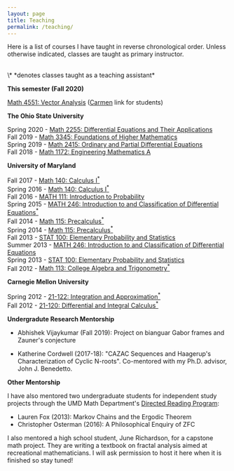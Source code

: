 ```yaml
---
layout: page
title: Teaching
permalink: /teaching/
---
```

Here is a list of courses I have taught in reverse chronological order.
Unless otherwise indicated, classes are taught as primary instructor.

<br/>
\* *denotes classes taught as a teaching assistant*

**This semester (Fall 2020)**

[Math 4551: Vector Analysis](https://math.osu.edu/courses/4551)
([Carmen](https://osu.instructure.com/courses/85391) link for students)

**The Ohio State University**

Spring 2020 - [Math 2255: Differential Equations and Their Applications](https://math.osu.edu/courses/2255) <br/>
Fall 2019 - [Math 3345: Foundations of Higher Mathematics](https://math.osu.edu/courses/3345) <br/>
Spring 2019 - [Math 2415: Ordinary and Partial Differential Equations](https://math.osu.edu/courses/2415) <br/>
Fall 2018 - [Math 1172: Engineering Mathematics A](https://math.osu.edu/courses/1172)

**University of Maryland**

Fall 2017 - [Math 140: Calculus I<sup>\*</sup>](https://www-math.umd.edu/offered-courses/362-math-140-calculus-i.html)<br/>
Spring 2016 - [Math 140: Calculus I<sup>\*</sup>](https://www-math.umd.edu/offered-courses/362-math-140-calculus-i.html)<br/>
Fall 2016 - [MATH 111: Introduction to Probability](https://www-math.umd.edu/offered-courses/356-math-111-introduction-to-probability.html) <br/>
Spring 2015 - [MATH 246: Introduction to and Classification of Differential Equations<sup>\*</sup>](https://www-math.umd.edu/offered-courses/376-math-246-differential-equations-for-engineers.html) <br/>
Fall 2014 - [Math 115: Precalculus<sup>\*</sup>](https://www-math.umd.edu/offered-courses/359-math-115-precalculus.html)<br/>
Spring 2014 - [Math 115: Precalculus<sup>\*</sup>](https://www-math.umd.edu/offered-courses/359-math-115-precalculus.html)<br/>
Fall 2013 - [STAT 100: Elementary Probability and Statistics](https://www-math.umd.edu/offered-courses/411-stat-100-elementary-statistics-and-probability.html) <br/>
Summer 2013 - [MATH 246: Introduction to and Classification of Differential Equations](https://www-math.umd.edu/offered-courses/376-math-246-differential-equations-for-engineers.html) <br/> 
Spring 2013 - [STAT 100: Elementary Probability and Statistics](https://www-math.umd.edu/offered-courses/411-stat-100-elementary-statistics-and-probability.html) <br/> 
Fall 2012 - [Math 113: College Algebra and Trigonometry<sup>\*</sup>](https://www-math.umd.edu/offered-courses/358-math-113-college-algebra-with-applications.html)

**Carnegie Mellon University**

Spring 2012 - [21-122: Integration and Approximation<sup>\*</sup>](http://coursecatalog.web.cmu.edu/schools-colleges/melloncollegeofscience/departmentofmathematicalsciences/courses/) <br/>
Fall 2012 - [21-120: Differential and Integral Calculus<sup>\*</sup>](http://coursecatalog.web.cmu.edu/schools-colleges/melloncollegeofscience/departmentofmathematicalsciences/courses/)


**Undergradute Research Mentorship**

* Abhishek Vijaykumar (Fall 2019): Project on bianguar Gabor frames and
Zauner's conjecture <br/>

* Katherine Cordwell (2017-18): "CAZAC Sequences and Haagerup's
Characterization of Cyclic N-roots". Co-mentored with my Ph.D. advisor,
John J. Benedetto.

**Other Mentorship**

I have also mentored two undergraduate students for independent study projects 
through the UMD Math Department's
[Directed Reading Program](http://drp.math.umd.edu/):

* Lauren Fox (2013): Markov Chains and the Ergodic Theorem
* Christopher Osterman (2016): A Philosophical Enquiry of ZFC

I also mentored a high school student, June Richardson, for a capstone
math project. They are writing a textbook on fractal analysis aimed at
recreational mathematicians. I will ask permission to host it here when
it is finished so stay tuned!
